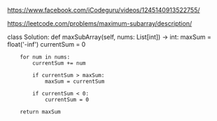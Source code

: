 https://www.facebook.com/iCodeguru/videos/1245140913522755/

https://leetcode.com/problems/maximum-subarray/description/

class Solution:
    def maxSubArray(self, nums: List[int]) -> int:
        maxSum = float('-inf')
        currentSum = 0
        
        for num in nums:
            currentSum += num
            
            if currentSum > maxSum:
                maxSum = currentSum
            
            if currentSum < 0:
                currentSum = 0
        
        return maxSum
